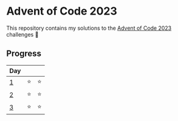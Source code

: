 # Advent of Code 2023

This repository contains my solutions to the [Advent of Code 2023](https://adventofcode.com/2023) challenges 🎄


## Progress

| Day            |        |        |
|----------------|:------:|:------:|
| [1](day1.py)   |   ⭐  |   ⭐   |
| [2](day2.py)   |   ⭐  |   ⭐   |
| [3](day3.py)   |   ⭐  |   ⭐   |
